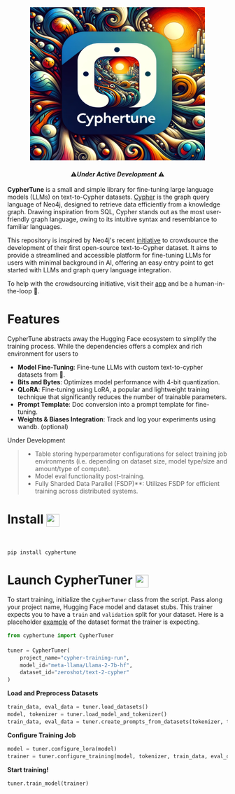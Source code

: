 <div align="center">
    <img width="400" height="350" src="/img/cyphertune-logo.webp">
</div>

<h4 align="center">
  ⚠️<em>Under Active Development</em> ⚠️
</h4>


**CypherTune** is a small and simple library for fine-tuning large language models (LLMs) on text-to-Cypher datasets. [Cypher](https://neo4j.com/developer/cypher/) is the graph query language of Neo4j, designed to retrieve data efficiently from a knowledge graph. Drawing inspiration from SQL, Cypher stands out as the most user-friendly graph language, owing to its intuitive syntax and resemblance to familiar languages.

This repository is inspired by Neo4j's recent [initiative](https://bratanic-tomaz.medium.com/crowdsourcing-text2cypher-dataset-e65ba51916d4) to crowdsource the development of their first open-source text-to-Cypher dataset. It aims to provide a streamlined and accessible platform for fine-tuning LLMs for users with minimal background in AI, offering an easy entry point to get started with LLMs and graph query language integration.

To help with the crowdsourcing initiative, visit their [app](https://text2cypher.vercel.app/) and be a human-in-the-loop 💁.

# Features

CypherTune abstracts away the Hugging Face ecosystem to simplify the training process. While the dependencies offers a complex and rich environment for users to

- **Model Fine-Tuning**: Fine-tune LLMs with custom text-to-cypher datasets from 🤗.
- **Bits and Bytes**: Optimizes model performance with 4-bit quantization.
- **QLoRA**: Fine-tuning using LoRA, a popular and lightweight training technique that significantly reduces the number of trainable parameters.
- **Prompt Template**: Doc conversion into a prompt template for fine-tuning.
- **Weights & Biases Integration**: Track and log your experiments using wandb. (optional)

Under Development

> - Table storing hyperparameter configurations for select training job environments (i.e. depending on dataset size, model type/size and amount/type of compute).
> - Model eval functionality post-training.
> - Fully Sharded Data Parallel (FSDP)**: Utilizes FSDP for efficient training across distributed systems.

# Install <img align="center" width="30" height="29" src="https://media.giphy.com/media/sULKEgDMX8LcI/giphy.gif">
<br>

```
pip install cyphertune
```

# Launch CypherTuner <img align="center" width="30" height="29" src="https://media.giphy.com/media/QLcCBdBemDIqpbK6jA/giphy.gif">

To start training, initialize the `CypherTuner` class from the script. Pass along your project name, Hugging Face model and dataset stubs. This trainer expects you to have a `train` and `validation` split for your dataset. Here is a placeholder [example](https://huggingface.co/datasets/zeroshot/text-2-cypher) of the dataset format the trainer is expecting.

```py
from cyphertune import CypherTuner

tuner = CypherTuner(
    project_name="cypher-training-run",
    model_id="meta-llama/Llama-2-7b-hf",
    dataset_id="zeroshot/text-2-cypher"
)
```

**Load and Preprocess Datasets**

```py
train_data, eval_data = tuner.load_datasets()
model, tokenizer = tuner.load_model_and_tokenizer()
train_data, eval_data = tuner.create_prompts_from_datasets(tokenizer, train_data, eval_data)
```

**Configure Training Job**

```py
model = tuner.configure_lora(model)
trainer = tuner.configure_training(model, tokenizer, train_data, eval_data)
```

**Start training!**

```py
tuner.train_model(trainer)
```